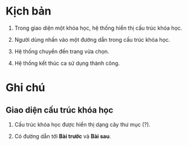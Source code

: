 # Kịch bản #

1. Trong giao diện một khóa học, hệ thống hiển thị cấu trúc khóa học.

2. Người dùng nhấn vào một đường dẫn trong cấu trúc khóa học.

2. Hệ thống chuyển đến trang vừa chọn.

3. Hệ thống kết thúc ca sử dụng thành công.

# Ghi chú #

## Giao diện cấu trúc khóa học ##

1. Cấu trúc khóa học được hiển thị dạng cây thư mục (?).

2. Có đường dẫn tới **Bài trước** và **Bài sau**.